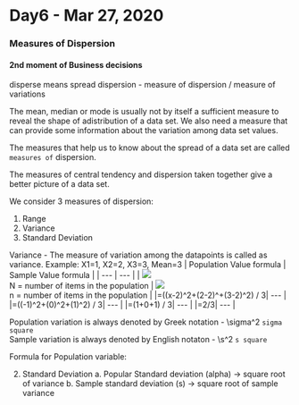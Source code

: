 # Day6 - Mar 27, 2020

### Measures of Dispersion
#### 2nd moment of Business decisions

disperse means spread
dispersion - measure of dispersion / measure of variations

The mean, median or mode is usually not by itself a sufficient measure to reveal the shape of adistribution of a data set. 
We also need a measure that can provide some information about the variation among data set values.

The measures that help us to know about the spread of a data set are called `measures of` dispersion.

The measures of central tendency and dispersion taken together give a better picture of a data set.

We consider 3 measures of dispersion:
1. Range
2. Variance
3. Standard Deviation

Variance - The measure of variation among the datapoints is called as variance.
Example: X1=1, X2=2, X3=3,     Mean=3
| Population Value formula | Sample Value formula |
| --- | --- |
| <img src="https://latex.codecogs.com/svg.latex?\sigma^2=\frac{\displaystyle\sum_{i=1}^{N}(x_i-\mu)^2}{N}"/> <br/> N = number of items in the population | <img src="https://latex.codecogs.com/svg.latex?s^2=\frac{\displaystyle\sum_{i=1}^{n-1}(x_i-\overline{x})^2}{n-1}"/>  <br/> n = number of items in the population |
|=((x-2)^2+(2-2)^+(3-2)^2) / 3| --- |
|=((-1)^2+(0)^2+(1)^2) / 3| --- |
|=(1+0+1) / 3| --- |
|=2/3| --- |

Population variation is always denoted by Greek notation - \sigma^2  `sigma square` <br/>
Sample variation is always denoted by English notaton - \s^2 `s square`

Formula for Population variable: 

2. Standard Deviation
  a. Popular Standard deviation (alpha) -> square root  of  variance
  b. Sample standard deviation (s) -> square root of sample variance



